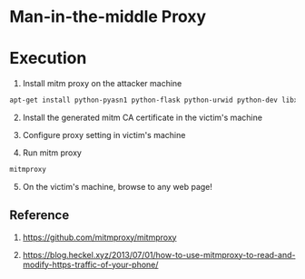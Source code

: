 # Man-in-the-middle Proxy

# Execution

1. Install mitm proxy on the attacker machine

``` bash
apt-get install python-pyasn1 python-flask python-urwid python-dev libxml2-dev libxslt-dev libffi-dev
```

2. Install the generated mitm CA certificate in the victim's machine

3. Configure proxy setting in victim's machine

4. Run mitm proxy

``` bash
mitmproxy
```

5. On the victim's machine, browse to any web page!


## Reference

1. https://github.com/mitmproxy/mitmproxy

2. https://blog.heckel.xyz/2013/07/01/how-to-use-mitmproxy-to-read-and-modify-https-traffic-of-your-phone/

